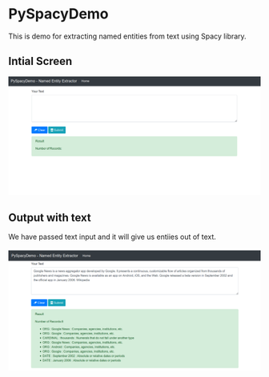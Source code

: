 # PySpacyDemo
This is demo for extracting named entities from text using Spacy library.

<h2> Intial Screen </h2>

<img src='01.png'/>

<h2> Output with text </h2>

We have passed text input and it will give us entiies out of text.

<img src='02.png'/>
